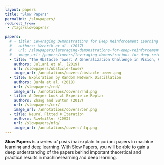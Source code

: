 ```yaml
---
layout: papers
title: "Slow Papers"
permalink: /slowpapers/
redirect_from:
 - /tags/slowpapers/

papers:
  # - title: Leveraging Demonstrations for Deep Reinforcement Learning on Robotics Problems with Sparse Rewards
  #   authors: Vecerik et al. (2017)
  #   url: /slowpapers/leveraging-demonstrations-for-deep-reinforcement-learning-on-robotics-problems-with-sparse-rewards/
  #   image_url: /papers/covers/leveraging-demonstrations-for-deep-reinforcement-learning-on-robotics-problems-with-sparse-rewards.png
  - title: "The Obstacle Tower: A Generalization Challenge in Vision, Control, and Planning"
    authors: Juliani et al. (2019)
    url: /slowpapers/obstacle-tower/
    image_url: /annotations/covers/obstacle-tower.png
  - title: Exploration by Random Network Distillation
    authors: Burda et al. (2018)
    url: /slowpapers/rnd/
    image_url: /annotations/covers/rnd.png
  - title: A Deeper Look at Experience Replay
    authors: Zhang and Sutton (2017)
    url: /slowpapers/cer/
    image_url: /annotations/covers/cer.png
  - title: Neural Fitted Q Iteration
    authors: Riedmiller (2005)
    url: /slowpapers/nfq/
    image_url: /annotations/covers/nfq.png
---
```


**Slow Papers** is a series of posts that explain important papers in machine learning and deep learning. With Slow Papers, you will be able to gain a deep understanding of the papers behind important theoretical and practical results in machine learning and deep learning.
